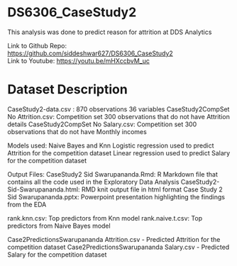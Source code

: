# DS6306_CaseStudy2
This analysis was done to predict reason for attrition at DDS Analytics

Link to Github Repo: https://github.com/siddeshwar627/DS6306_CaseStudy2  
Link to Youtube: https://youtu.be/mHXccbvM_uc

# Dataset Description 
CaseStudy2-data.csv : 870 observations 36 variables
CaseStudy2CompSet No Attrition.csv: Competition set 300 observations that do not have Attrition details
CaseStudy2CompSet No Salary.csv: Competition set 300 observations that do not have Monthly incomes

Models used: Naive Bayes and Knn
Logistic regression used to predict Attrition for the competition dataset
Linear regression used to predict Salary for the competition dataset

Output Files:
CaseStudy2 Sid Swarupananda.Rmd: R Markdown file that contains all the code used in the Exploratory Data Analysis
CaseStudy2-Sid-Swarupananda.html: RMD knit output file in html format
Case Study 2 Sid Swarupananda.pptx: Powerpoint presentation highlighting the findings from the EDA

rank.knn.csv: Top predictors from Knn model
rank.naive.t.csv: Top predictors from Naive Bayes model

Case2PredictionsSwarupananda Attrition.csv - Predicted Attrition for the competition dataset
Case2PredictionsSwarupananda Salary.csv - Predicted Salary for the competition dataset
